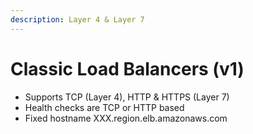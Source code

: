 ```yaml
---
description: Layer 4 & Layer 7
---
```


# Classic Load Balancers (v1)

* Supports TCP (Layer 4), HTTP & HTTPS (Layer 7)&#x20;
* Health checks are TCP or HTTP based&#x20;
* Fixed hostname XXX.region.elb.amazonaws.com
